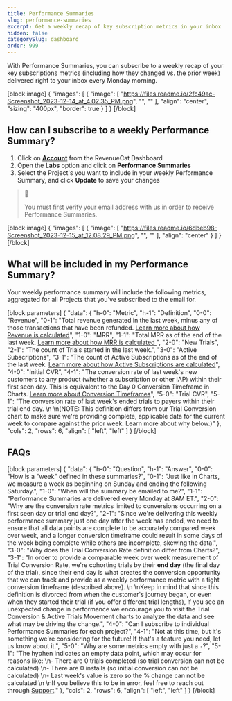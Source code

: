 ```yaml
---
title: Performance Summaries
slug: performance-summaries
excerpt: Get a weekly recap of key subscription metrics in your inbox
hidden: false
categorySlug: dashboard
order: 999
---
```

With Performance Summaries, you can subscribe to a weekly recap of your key subscriptions metrics (including how they changed vs. the prior week) delivered right to your inbox every Monday morning.

[block:image]
{
  "images": [
    {
      "image": [
        "https://files.readme.io/2fc49ac-Screenshot_2023-12-14_at_4.02.35_PM.png",
        "",
        ""
      ],
      "align": "center",
      "sizing": "400px",
      "border": true
    }
  ]
}
[/block]


## How can I subscribe to a weekly Performance Summary?

1. Click on [**Account**](https://app.revenuecat.com/settings/account) from the RevenueCat Dashboard
2. Open the **Labs** option and click on **Performance Summaries**
3. Select the Project's you want to include in your weekly Performance Summary, and click **Update** to save your changes

> 📘 
> 
> You must first verify your email address with us in order to receive Performance Summaries.

[block:image]
{
  "images": [
    {
      "image": [
        "https://files.readme.io/6dbeb98-Screenshot_2023-12-15_at_12.08.29_PM.png",
        "",
        ""
      ],
      "align": "center"
    }
  ]
}
[/block]


## What will be included in my Performance Summary?

Your weekly performance summary will include the following metrics, aggregated for all Projects that you've subscribed to the email for.

[block:parameters]
{
  "data": {
    "h-0": "Metric",
    "h-1": "Definition",
    "0-0": "Revenue",
    "0-1": "Total revenue generated in the last week, minus any of those transactions that have been refunded. [Learn more about how Revenue is calculated](https://www.revenuecat.com/docs/revenue-chart)",
    "1-0": "MRR",
    "1-1": "Total MRR as of the end of the last week. [Learn more about how MRR is calculated ](https://www.revenuecat.com/docs/monthly-recurring-revenue-mrr-chart)",
    "2-0": "New Trials",
    "2-1": "The count of Trials started in the last week.",
    "3-0": "Active Subscriptions",
    "3-1": "The count of Active Subscriptions as of the end of the last week. [Learn more about how Active Subscriptions are calculated](https://www.revenuecat.com/docs/active-subscriptions-chart)",
    "4-0": "Initial CVR",
    "4-1": "The conversion rate of last week's new customers to any product (whether a subscription or other IAP) within their first seen day. This is equivalent to the Day 0 Conversion Timeframe in Charts. [Learn more about Conversion Timeframes](https://www.revenuecat.com/docs/charts-feature-incomplete-periods#conversion-timeframe-in-conversion-charts)",
    "5-0": "Trial CVR",
    "5-1": "The conversion rate of last week's ended trials to payers within their trial end day.  \n  \n(NOTE: This definition differs from our Trial Conversion chart to make sure we're providing complete, applicable data for the current week to compare against the prior week. Learn more about why below.)"
  },
  "cols": 2,
  "rows": 6,
  "align": [
    "left",
    "left"
  ]
}
[/block]


## FAQs

[block:parameters]
{
  "data": {
    "h-0": "Question",
    "h-1": "Answer",
    "0-0": "How is a \"week\" defined in these summaries?",
    "0-1": "Just like in Charts, we measure a week as beginning on Sunday and ending the following Saturday.",
    "1-0": "When will the summary be emailed to me?",
    "1-1": "Performance Summaries are delivered every Monday at 8AM ET.",
    "2-0": "Why are the conversion rate metrics limited to conversions occurring on a first seen day or trial end day?",
    "2-1": "Since we're delivering this weekly performance summary just one day after the week has ended, we need to ensure that all data points are complete to be accurately compared week over week, and a longer conversion timeframe could result in some days of the week being complete while others are incomplete, skewing the data.",
    "3-0": "Why does the Trial Conversion Rate definition differ from Charts?",
    "3-1": "In order to provide a comparable week over week measurement of Trial Conversion Rate, we're cohorting trials by their **end day** (the final day of the trial), since their end day is what creates the conversion opportunity that we can track and provide as a weekly performance metric with a tight conversion timeframe (described above).  \n  \nKeep in mind that since this definition is divorced from when the customer's journey began, or even when they started their trial (if you offer different trial lengths), if you see an unexpected change in performance we encourage you to visit the Trial Conversion & Active Trials Movement charts to analyze the data and see what may be driving the change.",
    "4-0": "Can I subscribe to individual Performance Summaries for each project?",
    "4-1": "Not at this time, but it's something we're considering for the future! If that's a feature you need, let us know about it.",
    "5-0": "Why are some metrics empty with just a `-`?",
    "5-1": "The hyphen indicates an empty data point, which may occur for reasons like:  \n- There are 0 trials completed (so trial conversion can not be calculated)  \n- There are 0 installs (so initial conversion can not be calculated)  \n- Last week's value is zero so the % change can not be calculated  \n  \nIf you believe this to be in error, feel free to reach out through [Support](https://app.revenuecat.com/settings/support)."
  },
  "cols": 2,
  "rows": 6,
  "align": [
    "left",
    "left"
  ]
}
[/block]
